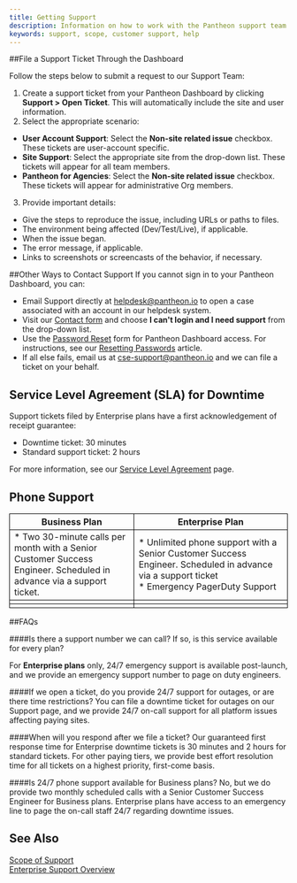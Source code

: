 ```yaml
---
title: Getting Support
description: Information on how to work with the Pantheon support team and understand the levels of support.
keywords: support, scope, customer support, help
---
```


##File a Support Ticket Through the Dashboard

Follow the steps below to submit a request to our Support Team:

1. Create a support ticket from your Pantheon Dashboard by clicking **Support > Open Ticket**. This will automatically include the site and user information.
2. Select the appropriate scenario:
 -  **User Account Support**: Select the **Non-site related issue** checkbox. These tickets are user-account specific.
 -  **Site Support**: Select the appropriate site from the drop-down list. These tickets will appear for all team members.
 - **Pantheon for Agencies**: Select the **Non-site related issue** checkbox. These tickets will appear for administrative Org members.
3. Provide important details:
 - Give the steps to reproduce the issue, including URLs or paths to files.
 - The environment being affected (Dev/Test/Live), if applicable.
 - When the issue began.
 - The error message, if applicable.
 - Links to screenshots or screencasts of the behavior, if necessary.

##Other Ways to Contact Support
If you cannot sign in to your Pantheon Dashboard, you can:  
  * Email Support directly at helpdesk@pantheon.io to open a case associated with an account in our helpdesk system.  
  * Visit our [Contact form](https://pantheon.io/contact-us) and choose **I can't login and I need support** from the drop-down list.  
  * Use the [Password Reset](https://dashboard.pantheon.io/reset-password) form for Pantheon Dashboard access. For instructions, see our [Resetting Passwords](https://pantheon.io/docs/articles/sites/resetting-passwords/) article.  
  * If all else fails, email us at cse-support@pantheon.io and we can file a ticket on your behalf.


## Service Level Agreement (SLA) for Downtime
Support tickets filed by Enterprise plans have a first acknowledgement of receipt guarantee:  

* Downtime ticket: 30 minutes  
* Standard support ticket: 2 hours

For more information, see our [Service Level Agreement](https://pantheon.io/sla) page.


## Phone Support

<style>
    .data-table {
        border-collapse: collapse;
    }
    .border-top {
        border-top: 1px solid #000;
    }
    .border-bottom {
        border-bottom: 1px solid #000;
    }
    .border-left {
        border-left: 1px solid #000;
    }
    .border-right {
        border-right: 1px solid #000;
    }
</style>

<table class="data-table">
    <tr>
        <th class="border-top border-bottom border-left border-right">Business Plan</th>
        <th class="border-top border-bottom border-right">Enterprise Plan</th>
    </tr>
    <tr>
        <td class="border-bottom border-left border-right">* Two 30-minute calls per month&nbsp;with a Senior Customer Success Engineer. Scheduled in advance via a support ticket.</td>
        <td class="border-bottom border-right">* Unlimited phone support with a Senior Customer Success Engineer.&nbsp;Scheduled in advance via a support ticket<br/>* Emergency PagerDuty Support</td>
    </tr>
    <tr>
        <td class="border-bottom border-left border-right"></td>
        <td class="border-bottom border-right"></td>
    </tr>
    <tr>
        <td class="border-bottom border-left border-right"></td>
        <td class="border-bottom border-right"></td>
    </tr>
</table>

##FAQs

####Is there a support number we can call? If so, is this service available for every plan?

For **Enterprise plans** only, 24/7 emergency support is available post-launch, and we provide an emergency support number to page on duty engineers.

####If we open a ticket, do you provide 24/7 support for outages, or are there time restrictions?
You can file a downtime ticket for outages on our Support page, and we provide 24/7 on-call support for all platform issues affecting paying sites.

####When will you respond after we file a ticket?
Our guaranteed first response time for Enterprise downtime tickets is 30 minutes and 2 hours for standard tickets. For other paying tiers, we provide best effort resolution time for all tickets on a highest priority, first-come basis.

####Is 24/7 phone support available for Business plans?
No, but we do provide two monthly scheduled calls with a Senior Customer Success Engineer for Business plans. Enterprise plans have access to an emergency line to page the on-call staff 24/7 regarding downtime issues.

## See Also
[Scope of Support](/docs/articles/scope-of-support/)  
[Enterprise Support Overview](https://pantheon.io/resources/pantheon-support-datasheet)
